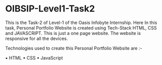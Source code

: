 # OIBSIP-Level1-Task2
This is the Task-2 of Level-1 of the Oasis Infobyte Internship. Here In this task, Personal Portfolio Website is created using Tech-Stack HTML, CSS and JAVASCRIPT. This is just a one page website. The website is responsive for all the devices.

Technologies used to create this Personal Portfolio Website are :-

 ▪ HTML
 ▪ CSS
 ▪ JavaScript
